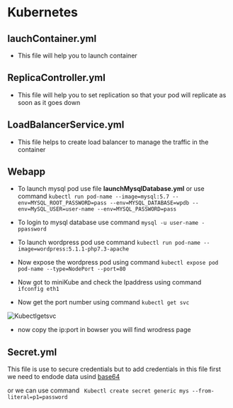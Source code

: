 # Kubernetes 

## lauchContainer.yml

- This file will help you to launch container

## ReplicaController.yml

- This file will help you to set replication so that your pod will replicate as soon as it goes down

## LoadBalancerService.yml

- This file helps to create load balancer to manage the traffic in the container

## Webapp

- To launch mysql pod use file **launchMysqlDatabase.yml** or use command `kubectl run pod-name --image=mysql:5.7 --env=MYSQL_ROOT_PASSWORD=pass --env=MYSQL_DATABASE=wpdb --env=MySQL_USER=user-name --env=MYSQL_PASSWORD=pass `

- To login to mysql database use command `mysql -u user-name -ppassword`

- To launch wordpress pod use command `kubectl run pod-name --image=wordpress:5.1.1-php7.3-apache`
  
- Now expose the wordpress pod using command `kubectl expose pod pod-name --type=NodePort --port=80`

- Now got to miniKube and check the Ipaddress using command ` ifconfig eth1`

- Now get the port number using command `kubectl get svc`

![Kubectlgetsvc](https://github.com/Nitesh-thapliyal/Kubernetes-files/blob/master/src/kubectlsvc.png)

- now copy the ip:port in bowser you will find wrodress page 

## Secret.yml 

This file is use to secure credentials but to add credentials in this file first we need to endode data usind [base64](https://www.base64decode.org/)

or we can use command ` Kubectl create secret generic mys --from-literal=p1=password`



